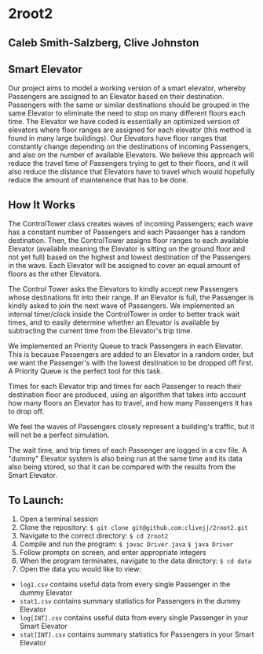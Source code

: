 # 2root2
## Caleb Smith-Salzberg, Clive Johnston

## Smart Elevator
Our project aims to model a working version of a smart elevator, whereby Passengers are assigned to an Elevator based on their destination. Passengers with the same or similar destinations should be grouped in the same Elevator to eliminate the need to stop on many different floors each time. The Elevator we have coded is essentially an optimized version of elevators where floor ranges are assigned for each elevator (this method is found in many large buildings). Our Elevators have floor ranges that constantly change depending on the destinations of incoming Passengers, and also on the number of available Elevators. We believe this approach will reduce the travel time of Passengers trying to get to their floors, and it will also reduce the distance that Elevators have to travel which would hopefully reduce the amount of maintenence that has to be done.

## How It Works
The ControlTower class creates waves of incoming Passengers; each wave has a constant number of Passengers and each Passenger has a random destination. Then, the ControlTower assigns floor ranges to each available Elevator (available meaning the Elevator is sitting on the ground floor and not yet full) based on the highest and lowest destination of the Passengers in the wave. Each Elevator will be assigned to cover an equal amount of floors as the other Elevators. 

The Control Tower asks the Elevators to kindly accept new Passengers whose destinations fit into their range. If an Elevator is full, the Passenger is kindly asked to join the next wave of Passengers. We implemented an internal timer/clock inside the ControlTower in order to better track wait times, and to easily determine whether an Elevator is available by subtracting the current time from the Elevator's trip time.

We implemented an Priority Queue to track Passengers in each Elevator. This is because Passengers are added to an Elevator in a random order, but we want the Passenger's with the lowest destination to be dropped off first. A Priority Queue is the perfect tool for this task. 

Times for each Elevator trip and times for each Passenger to reach their destination floor are produced, using an algorithm that takes into account how many floors an Elevator has to travel, and how many Passengers it has to drop off. 

We feel the waves of Passengers closely represent a building's traffic, but it will not be a perfect simulation.

The wait time, and trip times of each Passenger are logged in a csv file. A "dummy" Elevator system is also being run at the same time and its data also being stored, so that it can be compared with the results from the Smart Elevator.


## To Launch:
1. Open a terminal session
2. Clone the repository: ```$ git clone git@github.com:clivejj/2root2.git```
3. Navigate to the correct directory: ```$ cd 2root2```
4. Compile and run the program: ```$ javac Driver.java``` ```$ java Driver```
5. Follow prompts on screen, and enter appropriate integers
6. When the program terminates, navigate to the data directory: ```$ cd data```
7. Open the data you would like to view: 
  * ```log1.csv``` contains useful data from every single Passenger in the dummy Elevator
  * ```stat1.csv``` contains summary statistics for Passengers in the dummy Elevator
  * ```log[INT].csv``` contains useful data from every single Passenger in your Smart Elevator
  * ```stat[INT].csv``` contains summary statistics for Passengers in your Smart Elevator
